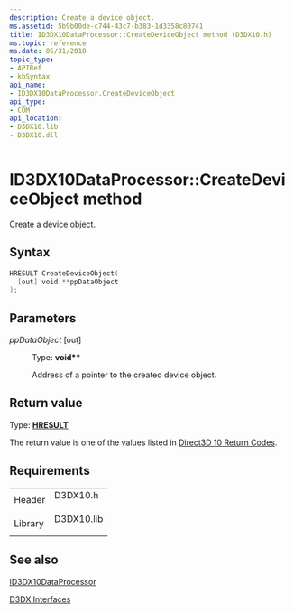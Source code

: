 ```yaml
---
description: Create a device object.
ms.assetid: 5b9b00de-c744-43c7-b383-1d3358c80741
title: ID3DX10DataProcessor::CreateDeviceObject method (D3DX10.h)
ms.topic: reference
ms.date: 05/31/2018
topic_type: 
- APIRef
- kbSyntax
api_name: 
- ID3DX10DataProcessor.CreateDeviceObject
api_type: 
- COM
api_location: 
- D3DX10.lib
- D3DX10.dll
---
```


# ID3DX10DataProcessor::CreateDeviceObject method

Create a device object.

## Syntax


```C++
HRESULT CreateDeviceObject(
  [out] void **ppDataObject
);
```



## Parameters

<dl> <dt>

*ppDataObject* \[out\]
</dt> <dd>

Type: **void\*\***

Address of a pointer to the created device object.

</dd> </dl>

## Return value

Type: **[**HRESULT**](https://msdn.microsoft.com/library/Bb401631(v=MSDN.10).aspx)**

The return value is one of the values listed in [Direct3D 10 Return Codes](d3d10-graphics-reference-returnvalues.md).

## Requirements



|                    |                                                                                       |
|--------------------|---------------------------------------------------------------------------------------|
| Header<br/>  | <dl> <dt>D3DX10.h</dt> </dl>   |
| Library<br/> | <dl> <dt>D3DX10.lib</dt> </dl> |



## See also

<dl> <dt>

[ID3DX10DataProcessor](id3dx10dataprocessor.md)
</dt> <dt>

[D3DX Interfaces](d3d10-graphics-reference-d3dx10-interfaces.md)
</dt> </dl>

 

 




